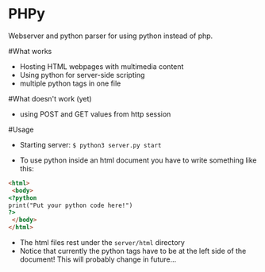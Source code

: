 # PHPy
Webserver and python parser for using python instead of php.


#What works
 - Hosting HTML webpages with multimedia content
 - Using python for server-side scripting
 - multiple python tags in one file
 
#What doesn't work (yet)
 - using POST and GET values from http session

#Usage
 - Starting server: `$ python3 server.py start`

 - To use python inside an html document you have to write something like this:

 ```html
 <html>
  <body>
 <?python
 print("Put your python code here!")
 ?>
  </body>
 </html>
 ```
 - The html files rest under the `server/html` directory
 - Notice that currently the python tags have to be at the left side of the document! This will probably change in future...

